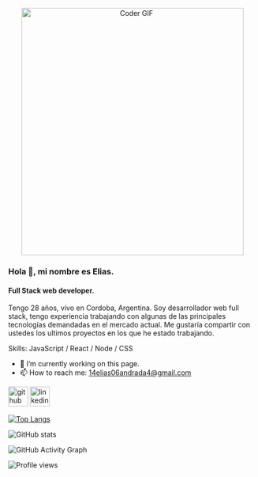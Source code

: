 <p align="center">

  <img src="https://sdk.bitmoji.com/render/panel/20084663-99777517205_3-s5-v1.png?transparent=1&palette=1&scale=2" alt="Coder GIF" width="450" height="500">
  
</p>

### Hola 👋, mi nombre es Elias.
#### Full Stack web developer.

Tengo 28 años, vivo en Cordoba, Argentina. Soy desarrollador web full stack, tengo experiencia trabajando con algunas de las principales tecnologías demandadas en el mercado actual. Me gustaría compartir con ustedes los ultimos proyectos en los que he estado trabajando.

Skills: JavaScript / React / Node / CSS

- 🔭 I’m currently working on this page. 
- 📫 How to reach me: 14elias06andrada4@gmail.com 


[<img src='https://cdn.jsdelivr.net/npm/simple-icons@3.0.1/icons/github.svg' alt='github' height='40'>](https://github.com/EEA94)  [<img src='https://cdn.jsdelivr.net/npm/simple-icons@3.0.1/icons/linkedin.svg' alt='linkedin' height='40'>](https://www.linkedin.com/in/https://www.linkedin.com/in/eliasandrada-dev//)  

[![Top Langs](https://github-readme-stats.vercel.app/api/top-langs/?username=EEA94)](https://github.com/anuraghazra/github-readme-stats)

![GitHub stats](https://github-readme-stats.vercel.app/api?username=EEA94&show_icons=true&count_private=true)  

![GitHub Activity Graph](https://activity-graph.herokuapp.com/graph?username=EEA94)  

![Profile views](https://gpvc.arturio.dev/EEA94)  
